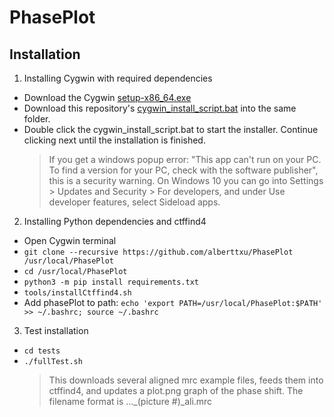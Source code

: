 # PhasePlot

## Installation

1. Installing Cygwin with required dependencies
- Download the Cygwin [setup-x86_64.exe](https://cygwin.com/setup-x86_64.exe)
- Download this repository's [cygwin_install_script.bat](https://cdn.rawgit.com/alberttxu/PhasePlot/9d844f56/tools/cygwin_install_script.bat)
  into the same folder.
- Double click the cygwin_install_script.bat to start the installer. Continue clicking next until the installation is finished.
  > If you get a windows popup error: "This app can't run on your PC. To find a version for your PC, check with the software publisher", this is a security warning. On Windows 10 you can go into Settings > Updates and Security > For developers, and under Use developer features, select Sideload apps.

2. Installing Python dependencies and ctffind4
- Open Cygwin terminal
- `git clone --recursive https://github.com/alberttxu/PhasePlot /usr/local/PhasePlot`
- `cd /usr/local/PhasePlot`
- `python3 -m pip install requirements.txt`
- `tools/installCtffind4.sh`
- Add phasePlot to path: `echo 'export PATH=/usr/local/PhasePlot:$PATH' >> ~/.bashrc; source ~/.bashrc`

3. Test installation
- `cd tests`
- `./fullTest.sh`
  > This downloads several aligned mrc example files, feeds them into ctffind4, and updates a plot.png graph of the phase shift. The filename format is ..._(picture #)_ali.mrc
